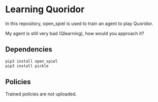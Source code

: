 # Learning Quoridor

In this repository, open_spiel is used to train an agent to play Quoridor.

My agent is still very bad (Qlearning), how would you approach it?

## Dependencies

```bash
pip3 install open_spiel
pip3 install pickle
```

## Policies

Trained policies are not uploaded.

